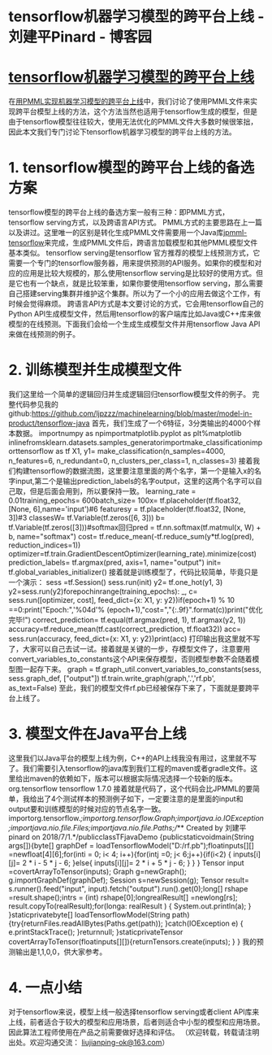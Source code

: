 
# tensorflow机器学习模型的跨平台上线 - 刘建平Pinard - 博客园






# [tensorflow机器学习模型的跨平台上线](https://www.cnblogs.com/pinard/p/9251296.html)
在[用PMML实现机器学习模型的跨平台上线](https://www.cnblogs.com/pinard/p/9220199.html)中，我们讨论了使用PMML文件来实现跨平台模型上线的方法，这个方法当然也适用于tensorflow生成的模型，但是由于tensorflow模型往往较大，使用无法优化的PMML文件大多数时候很笨拙，因此本文我们专门讨论下tensorflow机器学习模型的跨平台上线的方法。
# 1. tensorflow模型的跨平台上线的备选方案
tensorflow模型的跨平台上线的备选方案一般有三种：即PMML方式，tensorflow serving方式，以及跨语言API方式。
PMML方式的主要思路在上一篇以及讲过。这里唯一的区别是转化生成PMML文件需要用一个Java库[jpmml-tensorflow](https://github.com/jpmml/jpmml-tensorflow)来完成，生成PMML文件后，跨语言加载模型和其他PMML模型文件基本类似。
tensorflow serving是tensorflow 官方推荐的模型上线预测方式，它需要一个专门的tensorflow服务器，用来提供预测的API服务。如果你的模型和对应的应用是比较大规模的，那么使用tensorflow serving是比较好的使用方式。但是它也有一个缺点，就是比较笨重，如果你要使用tensorflow serving，那么需要自己搭建serving集群并维护这个集群。所以为了一个小的应用去做这个工作，有时候会觉得麻烦。
跨语言API方式是本文要讨论的方式，它会用tensorflow自己的Python API生成模型文件，然后用tensorflow的客户端库比如Java或C++库来做模型的在线预测。下面我们会给一个生成生成模型文件并用tensorflow Java API来做在线预测的例子。
# 2. 训练模型并生成模型文件
我们这里给一个简单的逻辑回归并生成逻辑回归tensorflow模型文件的例子。
完整代码参见我的github:https://github.com/ljpzzz/machinelearning/blob/master/model-in-product/tensorflow-java
首先，我们生成了一个6特征，3分类输出的4000个样本数据。
importnumpy as npimportmatplotlib.pyplot as plt%matplotlib inlinefromsklearn.datasets.samples_generatorimportmake_classificationimporttensorflow as tf
X1, y1= make_classification(n_samples=4000, n_features=6, n_redundant=0,
                             n_clusters_per_class=1, n_classes=3)
接着我们构建tensorflow的数据流图，这里要注意里面的两个名字，第一个是输入x的名字input,第二个是输出prediction_labels的名字output，这里的这两个名字可以自己取，但是后面会用到，所以要保持一致。
learning_rate = 0.01training_epochs= 600batch_size= 100x= tf.placeholder(tf.float32, [None, 6],name='input')\#6 featuresy = tf.placeholder(tf.float32, [None, 3])\#3 classesW= tf.Variable(tf.zeros([6, 3]))
b= tf.Variable(tf.zeros([3]))\#softmax回归pred = tf.nn.softmax(tf.matmul(x, W) + b, name="softmax") 
cost= tf.reduce_mean(-tf.reduce_sum(y*tf.log(pred), reduction_indices=1))
optimizer=tf.train.GradientDescentOptimizer(learning_rate).minimize(cost)
prediction_labels= tf.argmax(pred, axis=1, name="output")
init= tf.global_variables_initializer()
接着就是训练模型了，代码比较简单，毕竟只是一个演示：
sess =tf.Session()
sess.run(init)
y2= tf.one_hot(y1, 3)
y2=sess.run(y2)forepochinrange(training_epochs):
    _, c= sess.run([optimizer, cost], feed_dict={x: X1, y: y2})if(epoch+1) % 10 ==0:print("Epoch:",'%04d'% (epoch+1),"cost=","{:.9f}".format(c))print("优化完毕!")
correct_prediction= tf.equal(tf.argmax(pred, 1), tf.argmax(y2, 1))
accuracy=tf.reduce_mean(tf.cast(correct_prediction, tf.float32))
acc= sess.run(accuracy, feed_dict={x: X1, y: y2})print(acc)
打印输出我这里就不写了，大家可以自己去试一试。接着就是关键的一步，存模型文件了，注意要用convert_variables_to_constants这个API来保存模型，否则模型参数不会随着模型图一起存下来。
graph = tf.graph_util.convert_variables_to_constants(sess, sess.graph_def, ["output"])
tf.train.write_graph(graph,'.','rf.pb', as_text=False)
至此，我们的模型文件rf.pb已经被保存下来了，下面就是要跨平台上线了。
# 3. 模型文件在Java平台上线
这里我们以Java平台的模型上线为例，C++的API上线我没有用过，这里就不写了。我们需要引入tensorflow的java库到我们工程的maven或者gradle文件。这里给出maven的依赖如下，版本可以根据实际情况选择一个较新的版本。
<dependency>
            <groupId>org.tensorflow</groupId>
            <artifactId>tensorflow</artifactId>
            <version>1.7.0</version>
        </dependency>
接着就是代码了，这个代码会比JPMML的要简单，我给出了4个测试样本的预测例子如下，一定要注意的是里面的input和output要和训练模型的时候对应的节点名字一致。
importorg.tensorflow.*;importorg.tensorflow.Graph;importjava.io.IOException;importjava.nio.file.Files;importjava.nio.file.Paths;/*** Created by 刘建平pinard on 2018/7/1.*/publicclassTFjavaDemo {publicstaticvoidmain(String args[]){byte[] graphDef = loadTensorflowModel("D:/rf.pb");floatinputs[][] =newfloat[4][6];for(inti = 0; i< 4; i++){for(intj =0; j< 6;j++){if(i<2) {
                    inputs[i][j]= 2 * i - 5 * j - 6;
                }else{
                    inputs[i][j]= 2 * i + 5 * j - 6;
                }
            }
        }
        Tensor<Float> input =covertArrayToTensor(inputs);
        Graph g=newGraph();
        g.importGraphDef(graphDef);
        Session s=newSession(g);
        Tensor result= s.runner().feed("input", input).fetch("output").run().get(0);long[] rshape =result.shape();intrs = (int) rshape[0];longrealResult[] =newlong[rs];
        result.copyTo(realResult);for(longa: realResult ) {
            System.out.println(a);
        }
    }staticprivatebyte[] loadTensorflowModel(String path){try{returnFiles.readAllBytes(Paths.get(path));
        }catch(IOException e) {
            e.printStackTrace();
        }returnnull;
    }staticprivateTensor<Float> covertArrayToTensor(floatinputs[][]){returnTensors.create(inputs);
    }
}
我的预测输出是1,1,0,0，供大家参考。
# 4. 一点小结
对于tensorflow来说，模型上线一般选择tensorflow serving或者client API库来上线，前者适合于较大的模型和应用场景，后者则适合中小型的模型和应用场景。因此算法工程师使用在产品之前需要做好选择和评估。
（欢迎转载，转载请注明出处。欢迎沟通交流： liujianping-ok@163.com）





